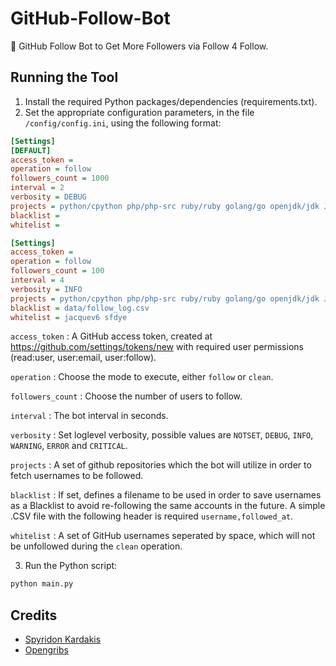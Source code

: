 # GitHub-Follow-Bot

🤖 GitHub Follow Bot to Get More Followers via Follow 4 Follow.

## Running the Tool

1. Install the required Python packages/dependencies (requirements.txt).
2. Set the appropriate configuration parameters, in the file `/config/config.ini`, using the following format:

``` ini
[Settings]
[DEFAULT]
access_token =
operation = follow
followers_count = 1000
interval = 2
verbosity = DEBUG
projects = python/cpython php/php-src ruby/ruby golang/go openjdk/jdk JetBrains/kotlin nodejs/node rust-lang/rust elixir-lang/elixir django/django laravel/laravel spring-projects/spring-boot spring-projects/spring-framework gin-gonic/gin labstack/echo rails/rails nodejs/node
blacklist =
whitelist = 

[Settings]
access_token =
operation = follow
followers_count = 100
interval = 4
verbosity = INFO
projects = python/cpython php/php-src ruby/ruby golang/go openjdk/jdk JetBrains/kotlin nodejs/node rust-lang/rust elixir-lang/elixir django/django laravel/laravel spring-projects/spring-boot spring-projects/spring-framework gin-gonic/gin labstack/echo rails/rails nodejs/node
blacklist = data/follow_log.csv
whitelist = jacquev6 sfdye
```

`access_token` : A GitHub access token, created at https://github.com/settings/tokens/new with required user permissions (read:user, user:email, user:follow).

`operation` : Choose the mode to execute, either `follow` or `clean`.

`followers_count` : Choose the number of users to follow.

`interval` : The bot interval in seconds.

`verbosity` : Set loglevel verbosity, possible values are `NOTSET`, `DEBUG`, `INFO`, `WARNING`, `ERROR` and `CRITICAL`.

`projects` : A set of github repositories which the bot will utilize in order to fetch usernames to be followed.

`blacklist` : If set, defines a filename to be used in order to save usernames as a Blacklist to avoid re-following the same accounts in the future. A simple .CSV file with the following header is required `username,followed_at`.

`whitelist` : A set of GitHub usernames seperated by space, which will not be unfollowed during the `clean` operation.

3. Run the Python script:

``` bash
python main.py
```

## Credits

- [Spyridon Kardakis](https://www.linkedin.com/in/kardakis/)
- [Opengribs](https://opengribs.org/)